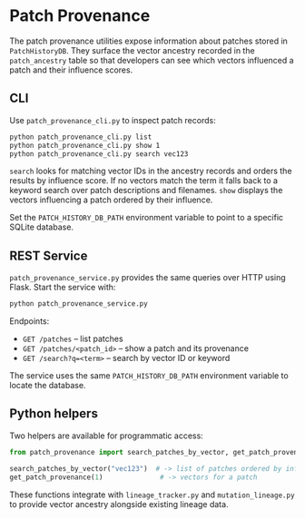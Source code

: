 # Patch Provenance

The patch provenance utilities expose information about patches stored in
`PatchHistoryDB`.  They surface the vector ancestry recorded in the
`patch_ancestry` table so that developers can see which vectors influenced a
patch and their influence scores.

## CLI

Use `patch_provenance_cli.py` to inspect patch records:

```bash
python patch_provenance_cli.py list
python patch_provenance_cli.py show 1
python patch_provenance_cli.py search vec123
```

`search` looks for matching vector IDs in the ancestry records and orders the
results by influence score.  If no vectors match the term it falls back to a
keyword search over patch descriptions and filenames.  `show` displays the
vectors influencing a patch ordered by their influence.

Set the `PATCH_HISTORY_DB_PATH` environment variable to point to a specific
SQLite database.

## REST Service

`patch_provenance_service.py` provides the same queries over HTTP using
Flask.  Start the service with:

```bash
python patch_provenance_service.py
```

Endpoints:

- `GET /patches` – list patches
- `GET /patches/<patch_id>` – show a patch and its provenance
- `GET /search?q=<term>` – search by vector ID or keyword

The service uses the same `PATCH_HISTORY_DB_PATH` environment variable to
locate the database.

## Python helpers

Two helpers are available for programmatic access:

```python
from patch_provenance import search_patches_by_vector, get_patch_provenance

search_patches_by_vector("vec123")  # -> list of patches ordered by influence
get_patch_provenance(1)              # -> vectors for a patch
```

These functions integrate with `lineage_tracker.py` and `mutation_lineage.py`
to provide vector ancestry alongside existing lineage data.
